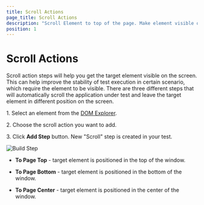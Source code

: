 ```yaml
---
title: Scroll Actions
page_title: Scroll Actions
description: "Scroll Element to top of the page. Make element visible on page by scrolling. Show element on page. Scroll to top, bottom or center."
position: 1
---
```

# Scroll Actions

Scroll action steps will help you get the target element visible on the screen. This can help improve the stability of test execution in certain scenario, which require the element to be visible. There are three different steps that will automatically scroll the application under test and leave the target element in different position on the screen.

1.&nbsp;Select an element from the <a href="/features/recorder/advanced-recording-tools/dom-explorer" target="_blank">DOM Explorer</a>.

2.&nbsp;Choose the scroll action you want to add.

3.&nbsp;Click **Add Step** button. New "Scroll" step is created in your test.

![Build Step][1]

- **To Page Top** - target element is positioned in the top of the window.

- **To Page Bottom** - target element is positioned in the bottom of the window.

- **To Page Center** - target element is positioned in the center of the window.

[1]: /img/features/recorder/advanced-recording-tools/element-steps/actions/scroll-actions/fig1.png
